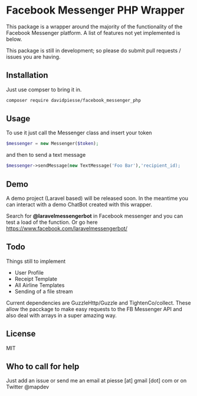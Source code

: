 # Facebook Messenger PHP Wrapper

This package is a wrapper around the majority of the functionality of the Facebook Messenger platform. A list of features not yet implemented is below.

This package is still in development; so please do submit pull requests / issues you are having.

## Installation
Just use compser to bring it in.
```sh
composer require davidpiesse/facebook_messenger_php
```
## Usage
To use it just call the Messenger class and insert your token
```php
$messenger = new Messenger($token);
```
and then to send a text message
```php
$messenger->sendMessage(new TextMessage('Foo Bar'),'recipient_id);
```

## Demo
A demo project (Laravel based) will be released soon.
In the meantime you can interact with a demo ChatBot created with this wrapper.

Search for **@laravelmessengerbot** in Facebook messenger and you can test a load of the function.
Or go here https://www.facebook.com/laravelmessengerbot/

## Todo
Things still to implement
  - User Profile
  - Receipt Template
  - All Airline Templates
  - Sending of a file stream

Current dependencies are GuzzleHttp/Guzzle and TightenCo/collect. These allow the pacckage to make easy requests to the FB Messenger API and also deal with arrays in a super amazing way.

## License
MIT

## Who to call for help
Just add an issue or send me an email at piesse [at] gmail [dot] com or on Twitter @mapdev
